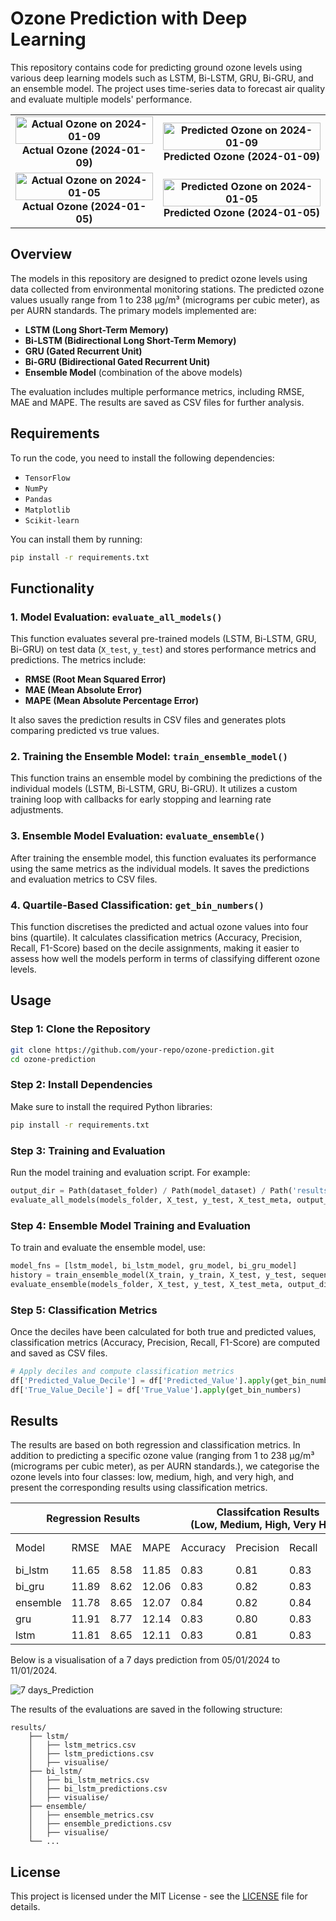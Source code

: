 # Ozone Prediction with Deep Learning

This repository contains code for predicting ground ozone levels using various deep learning models such as LSTM, Bi-LSTM, GRU, Bi-GRU, and an ensemble model. The project uses time-series data to forecast air quality and evaluate multiple models' performance.

<table>
  <tr>
    <td style="text-align: center; font-weight: bold;">
      <img src="https://github.com/user-attachments/assets/5c6e6cf8-77e0-4db8-bb29-56e9046e5de6" alt="Actual Ozone on 2024-01-09" style="width: 100%;" />
      Actual Ozone (2024-01-09)
    </td>
    <td style="text-align: center; font-weight: bold;">
      <img src="https://github.com/user-attachments/assets/233e89dd-b7c9-4f8d-8112-46ee7f9b120a" alt="Predicted Ozone on 2024-01-09" style="width: 100%;" />
      Predicted Ozone (2024-01-09)
    </td>
  </tr>
  
  <tr>
    <td style="text-align: center; font-weight: bold;">
      <img src="https://github.com/user-attachments/assets/a4090b00-5251-4d62-a1d8-2a1617e6ac6d" alt="Actual Ozone on 2024-01-05" style="width: 100%;" />
      Actual Ozone (2024-01-05)
    </td>
    <td style="text-align: center; font-weight: bold;">
      <img src="https://github.com/user-attachments/assets/7a27d6ba-b8a5-4f53-83f2-bcf19a0bf669" alt="Predicted Ozone on 2024-01-05" style="width: 100%;" />
      Predicted Ozone (2024-01-05)
    </td>
  </tr>
</table>


## Overview

The models in this repository are designed to predict ozone levels using data collected from environmental monitoring stations. The predicted ozone values usually range from 1 to 238 µg/m³ (micrograms per cubic meter), as per AURN standards. The primary models implemented are:

- **LSTM (Long Short-Term Memory)**
- **Bi-LSTM (Bidirectional Long Short-Term Memory)**
- **GRU (Gated Recurrent Unit)**
- **Bi-GRU (Bidirectional Gated Recurrent Unit)**
- **Ensemble Model** (combination of the above models)

The evaluation includes multiple performance metrics, including RMSE, MAE and  MAPE. The results are saved as CSV files for further analysis.

## Requirements

To run the code, you need to install the following dependencies:

- `TensorFlow`
- `NumPy`
- `Pandas`
- `Matplotlib`
- `Scikit-learn`

You can install them by running:

```bash
pip install -r requirements.txt
```

## Functionality

### 1. Model Evaluation: `evaluate_all_models()`
This function evaluates several pre-trained models (LSTM, Bi-LSTM, GRU, Bi-GRU) on test data (`X_test`, `y_test`) and stores performance metrics and predictions. The metrics include:

- **RMSE (Root Mean Squared Error)**
- **MAE (Mean Absolute Error)**
- **MAPE (Mean Absolute Percentage Error)** 

It also saves the prediction results in CSV files and generates plots comparing predicted vs true values.

### 2. Training the Ensemble Model: `train_ensemble_model()`
This function trains an ensemble model by combining the predictions of the individual models (LSTM, Bi-LSTM, GRU, Bi-GRU). It utilizes a custom training loop with callbacks for early stopping and learning rate adjustments.

### 3. Ensemble Model Evaluation: `evaluate_ensemble()`
After training the ensemble model, this function evaluates its performance using the same metrics as the individual models. It saves the predictions and evaluation metrics to CSV files.

### 4. Quartile-Based Classification: `get_bin_numbers()`
This function discretises the predicted and actual ozone values into four bins (quartile). It calculates classification metrics (Accuracy, Precision, Recall, F1-Score) based on the decile assignments, making it easier to assess how well the models perform in terms of classifying different ozone levels.

## Usage

### Step 1: Clone the Repository

```bash
git clone https://github.com/your-repo/ozone-prediction.git
cd ozone-prediction
```

### Step 2: Install Dependencies

Make sure to install the required Python libraries:

```bash
pip install -r requirements.txt
```

### Step 3: Training and Evaluation

Run the model training and evaluation script. For example:

```python
output_dir = Path(dataset_folder) / Path(model_dataset) / Path('results')
evaluate_all_models(models_folder, X_test, y_test, X_test_meta, output_dir)
```

### Step 4: Ensemble Model Training and Evaluation

To train and evaluate the ensemble model, use:

```python
model_fns = [lstm_model, bi_lstm_model, gru_model, bi_gru_model]
history = train_ensemble_model(X_train, y_train, X_test, y_test, sequence_length, models_folder, model_fns, epochs=500)
evaluate_ensemble(models_folder, X_test, y_test, X_test_meta, output_dir, model_name="ensemble")
```

### Step 5: Classification Metrics

Once the deciles have been calculated for both true and predicted values, classification metrics (Accuracy, Precision, Recall, F1-Score) are computed and saved as CSV files.

```python
# Apply deciles and compute classification metrics
df['Predicted_Value_Decile'] = df['Predicted_Value'].apply(get_bin_numbers)
df['True_Value_Decile'] = df['True_Value'].apply(get_bin_numbers)
```

## Results
The results are based on both regression and classification metrics. In addition to predicting a specific ozone value (ranging from 1 to 238 µg/m³ (micrograms per cubic meter), as per AURN standards.), we categorise the ozone levels into four classes: low, medium, high, and very high, and present the corresponding results using classification metrics.

<table class="tg"><thead>
  <tr>
    <th class="tg-7btt" colspan="4">Regression Results</th>
    <th class="tg-7btt" colspan="4">Classifcation Results   <br>     (Low, Medium, High, Very High)</th>
  </tr></thead>
<tbody>
  <tr>
    <td class="tg-fymr">Model</td>
    <td class="tg-fymr">RMSE</td>
    <td class="tg-fymr">MAE</td>
    <td class="tg-fymr">MAPE</td>
    <td class="tg-fymr">Accuracy</td>
    <td class="tg-fymr">Precision</td>
    <td class="tg-fymr">Recall</td>
    <td class="tg-fymr">F1-Score</td>
  </tr>
  <tr>
    <td class="tg-0pky">bi_lstm</td>
    <td class="tg-c3ow">11.65</td>
    <td class="tg-c3ow">8.58</td>
    <td class="tg-c3ow">11.85</td>
    <td class="tg-c3ow">0.83</td>
    <td class="tg-c3ow">0.81</td>
    <td class="tg-c3ow">0.83</td>
    <td class="tg-c3ow">0.82</td>
  </tr>
  <tr>
    <td class="tg-0pky">bi_gru</td>
    <td class="tg-c3ow">11.89</td>
    <td class="tg-c3ow">8.62</td>
    <td class="tg-c3ow">12.06</td>
    <td class="tg-c3ow">0.83</td>
    <td class="tg-c3ow">0.82</td>
    <td class="tg-c3ow">0.83</td>
    <td class="tg-c3ow">0.82</td>
  </tr>
  <tr>
    <td class="tg-0pky">ensemble</td>
    <td class="tg-c3ow">11.78</td>
    <td class="tg-c3ow">8.65</td>
    <td class="tg-c3ow">12.07</td>
    <td class="tg-c3ow">0.84</td>
    <td class="tg-c3ow">0.82</td>
    <td class="tg-c3ow">0.84</td>
    <td class="tg-c3ow">0.83</td>
  </tr>
  <tr>
    <td class="tg-0pky">gru</td>
    <td class="tg-c3ow">11.91</td>
    <td class="tg-c3ow">8.77</td>
    <td class="tg-c3ow">12.14</td>
    <td class="tg-c3ow">0.83</td>
    <td class="tg-c3ow">0.80</td>
    <td class="tg-c3ow">0.83</td>
    <td class="tg-c3ow">0.79</td>
  </tr>
  <tr>
    <td class="tg-0pky">lstm</td>
    <td class="tg-c3ow">11.81</td>
    <td class="tg-c3ow">8.65</td>
    <td class="tg-c3ow">12.11</td>
    <td class="tg-c3ow">0.83</td>
    <td class="tg-c3ow">0.81</td>
    <td class="tg-c3ow">0.83</td>
    <td class="tg-c3ow">0.82</td>
  </tr>
</tbody></table>

Below is a visualisation of a 7 days prediction from 05/01/2024 to 11/01/2024.

![7 days_Prediction](https://github.com/user-attachments/assets/7be44e03-8fee-401c-a301-c54cd78dbbe4)

The results of the evaluations are saved in the following structure:

```
results/
    ├── lstm/
    │   ├── lstm_metrics.csv
    │   ├── lstm_predictions.csv
    │   ├── visualise/
    ├── bi_lstm/
    │   ├── bi_lstm_metrics.csv
    │   ├── bi_lstm_predictions.csv
    │   ├── visualise/
    ├── ensemble/
    │   ├── ensemble_metrics.csv
    │   ├── ensemble_predictions.csv
    │   ├── visualise/
    └── ...
```

## License

This project is licensed under the MIT License - see the [LICENSE](LICENSE) file for details.

